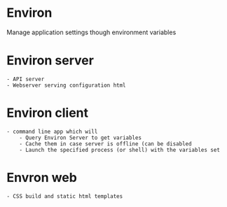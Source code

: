 # Environ

Manage application settings though environment variables


# Environ server

    - API server
    - Webserver serving configuration html

# Environ client
    - command line app which will
        - Query Environ Server to get variables
        - Cache them in case server is offline (can be disabled
        - Launch the specified process (or shell) with the variables set

# Envron web
    - CSS build and static html templates
